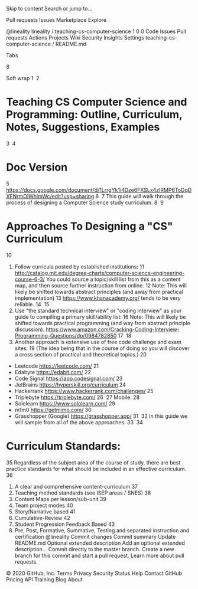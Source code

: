 Skip to content
Search or jump to…

Pull requests
Issues
Marketplace
Explore
 
@lineality 
lineality
/
teaching-cs-computer-science
1
0
0
Code
Issues
Pull requests
Actions
Projects
Wiki
Security
Insights
Settings
teaching-cs-computer-science
/
README.md
 

Tabs

8

Soft wrap
1
​
2
# Teaching CS Computer Science and Programming: Outline, Curriculum, Notes, Suggestions, Examples
3
​
4
# Doc Version
5
https://docs.google.com/document/d/1LrrgYk1i4Dze6FXSLx4zlRMP6ToDqDXFNrmOlWhlmWc/edit?usp=sharing
6
​
7
This guide will walk through the process of designing a Computer Science study curriculum. 
8
​
9
# Approaches To Designing a "CS" Curriculum
10
1. Follow curricula posted by established institutions:
11
http://catalog.mit.edu/degree-charts/computer-science-engineering-course-6-3/ You could source a topic/skill list from this as a content map, and then source further instruction from online. 
12
Note: This will likely be shifted towards abstract principles (and away from practical implementation)
13
https://www.khanacademy.org/  tends to be very reliable.
14
​
15
2. Use "the standard technical interview" or "coding interview" as your guide to compiling a primary skill/ability list:
16
Note: This will likely be shifted towards practical programming (and way from abstract principle discussion). https://www.amazon.com/Cracking-Coding-Interview-Programming-Questions/dp/0984782850
17
​
18
3. Another approach is extensive use of free code challenge and exam sites:
19
(The idea being that in the course of doing so you will discover a cross section of practical and theoretical topics.)
20
- Leetcode https://leetcode.com/ 
21
- Edabyte https://edabit.com/
22
- Code Signal  https://app.codesignal.com/ 
23
- JetBrains https://hyperskill.org/curriculum
24
- Hackerrank https://www.hackerrank.com/challenges/ 
25
- Triplebyte https://triplebyte.com/
26
​
27
Mobile:
28
- Sololearn https://www.sololearn.com/
29
- m1m0 https://getmimo.com/ 
30
- Grasshopper (Google) https://grasshopper.app/ 
31
​
32
In this guide we will sample from all of the above approaches.
33
​
34
# Curriculum Standards:
35
Regardless of the subject area of the course of study, there are best practice standards for what should be included in an effective curriculum.
36
1. A clear and comprehensive content-curriculum
37
2. Teaching method standards (see ISEP areas / SNES)
38
3. Content Maps per lesson/sub-unit
39
4. Team project modes
40
5. Story/Narrative based
41
6. Cumulative-Review
42
7. Student Progression Feedback Based
43
8. Pre, Post, Formative, Summative, Testing and separated instruction and certification
@lineality
Commit changes
Commit summary
Update README.md
Optional extended description
Add an optional extended description…
 Commit directly to the master branch.
 Create a new branch for this commit and start a pull request. Learn more about pull requests.
 
© 2020 GitHub, Inc.
Terms
Privacy
Security
Status
Help
Contact GitHub
Pricing
API
Training
Blog
About
